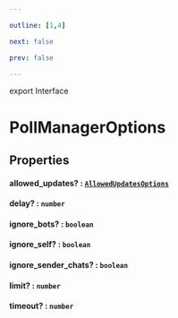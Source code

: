 ```yaml
---

outline: [1,4]

next: false

prev: false

---
```


export Interface
# PollManagerOptions

## Properties

#### allowed_updates? : [`AllowedUpdatesOptions`](../classes/AllowedUpdatesOptions.md)

#### delay? : `number`

#### ignore_bots? : `boolean`

#### ignore_self? : `boolean`

#### ignore_sender_chats? : `boolean`

#### limit? : `number`

#### timeout? : `number`
